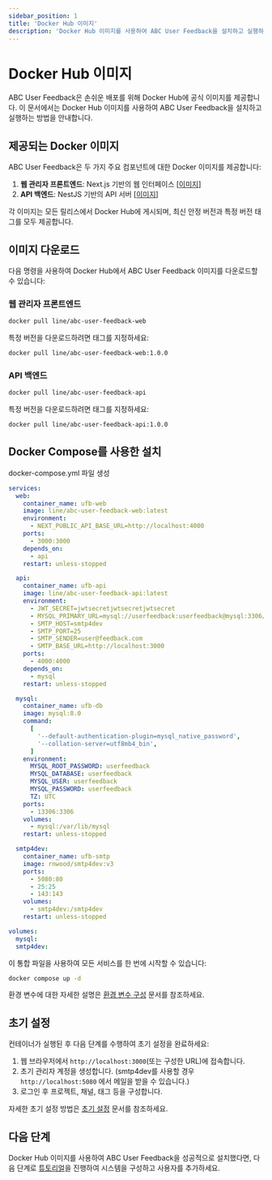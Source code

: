 ```yaml
---
sidebar_position: 1
title: 'Docker Hub 이미지'
description: 'Docker Hub 이미지를 사용하여 ABC User Feedback을 설치하고 실행하는 방법을 안내합니다.'
---
```


# Docker Hub 이미지

ABC User Feedback은 손쉬운 배포를 위해 Docker Hub에 공식 이미지를 제공합니다. 이 문서에서는 Docker Hub 이미지를 사용하여 ABC User Feedback을 설치하고 실행하는 방법을 안내합니다.

## 제공되는 Docker 이미지

ABC User Feedback은 두 가지 주요 컴포넌트에 대한 Docker 이미지를 제공합니다:

1. **웹 관리자 프론트엔드**: Next.js 기반의 웹 인터페이스 [[이미지](https://hub.docker.com/r/line/abc-user-feedback-web)]
2. **API 백엔드**: NestJS 기반의 API 서버 [[이미지](https://hub.docker.com/r/line/abc-user-feedback-api)]

각 이미지는 모든 릴리스에서 Docker Hub에 게시되며, 최신 안정 버전과 특정 버전 태그를 모두 제공합니다.

## 이미지 다운로드

다음 명령을 사용하여 Docker Hub에서 ABC User Feedback 이미지를 다운로드할 수 있습니다:

### 웹 관리자 프론트엔드

```bash
docker pull line/abc-user-feedback-web
```

특정 버전을 다운로드하려면 태그를 지정하세요:

```bash
docker pull line/abc-user-feedback-web:1.0.0
```

### API 백엔드

```bash
docker pull line/abc-user-feedback-api
```

특정 버전을 다운로드하려면 태그를 지정하세요:

```bash
docker pull line/abc-user-feedback-api:1.0.0
```

## Docker Compose를 사용한 설치

docker-compose.yml 파일 생성

```yaml
services:
  web:
    container_name: ufb-web
    image: line/abc-user-feedback-web:latest
    environment:
      - NEXT_PUBLIC_API_BASE_URL=http://localhost:4000
    ports:
      - 3000:3000
    depends_on:
      - api
    restart: unless-stopped

  api:
    container_name: ufb-api
    image: line/abc-user-feedback-api:latest
    environment:
      - JWT_SECRET=jwtsecretjwtsecretjwtsecret
      - MYSQL_PRIMARY_URL=mysql://userfeedback:userfeedback@mysql:3306/userfeedback
      - SMTP_HOST=smtp4dev
      - SMTP_PORT=25
      - SMTP_SENDER=user@feedback.com
      - SMTP_BASE_URL=http://localhost:3000
    ports:
      - 4000:4000
    depends_on:
      - mysql
    restart: unless-stopped

  mysql:
    container_name: ufb-db
    image: mysql:8.0
    command:
      [
        '--default-authentication-plugin=mysql_native_password',
        '--collation-server=utf8mb4_bin',
      ]
    environment:
      MYSQL_ROOT_PASSWORD: userfeedback
      MYSQL_DATABASE: userfeedback
      MYSQL_USER: userfeedback
      MYSQL_PASSWORD: userfeedback
      TZ: UTC
    ports:
      - 13306:3306
    volumes:
      - mysql:/var/lib/mysql
    restart: unless-stopped

  smtp4dev:
    container_name: ufb-smtp
    image: rnwood/smtp4dev:v3
    ports:
      - 5080:80
      - 25:25
      - 143:143
    volumes:
      - smtp4dev:/smtp4dev
    restart: unless-stopped

volumes:
  mysql:
  smtp4dev:
```

이 통합 파일을 사용하여 모든 서비스를 한 번에 시작할 수 있습니다:

```bash
docker compose up -d
```

환경 변수에 대한 자세한 설명은 [환경 변수 구성](./04-configuration.md) 문서를 참조하세요.

## 초기 설정

컨테이너가 실행된 후 다음 단계를 수행하여 초기 설정을 완료하세요:

1. 웹 브라우저에서 `http://localhost:3000`(또는 구성한 URL)에 접속합니다.
2. 초기 관리자 계정을 생성합니다. (smtp4dev를 사용할 경우 `http://localhost:5080` 에서 메일을 받을 수 있습니다.)
3. 로그인 후 프로젝트, 채널, 태그 등을 구성합니다.

자세한 초기 설정 방법은 [초기 설정](../03-tutorial.md) 문서를 참조하세요.

## 다음 단계

Docker Hub 이미지를 사용하여 ABC User Feedback을 성공적으로 설치했다면, 다음 단계로 [튜토리얼](../03-tutorial.md)을 진행하여 시스템을 구성하고 사용자를 추가하세요.

